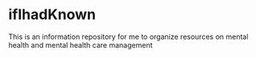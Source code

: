 # ifIhadKnown
This is an information repository for me to organize resources on mental health and mental health care management
